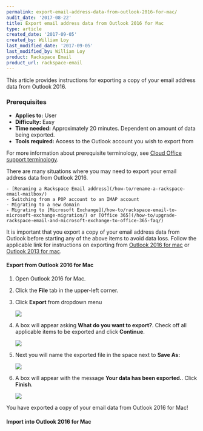 ```yaml
---
permalink: export-email-address-data-from-outlook-2016-for-mac/
audit_date: '2017-08-22'
title: Export email address data from Outlook 2016 for Mac
type: article
created_date: '2017-09-05'
created_by: William Loy
last_modified_date: '2017-09-05'
last_modified_by: William Loy
product: Rackspace Email
product_url: rackspace-email
---
```


This article provides instructions for exporting a copy of your email address data from Outlook 2016.

### Prerequisites

- **Applies to:** User
- **Difficulty:** Easy
- **Time needed:** Approximately 20 minutes. Dependent on amount of data being exported.
- **Tools required:**  Access to the Outlook account you wish to export from

For more information about prerequisite terminology, see [Cloud Office support terminology](/how-to/cloud-office-support-terminology/).


There are many situations where you may need to export your email address data from Outlook 2016.

    - [Renaming a Rackspace Email address](/how-to/rename-a-rackspace-email-mailbox/)
    - Switching from a POP account to an IMAP account
    - Migrating to a new domain
    - Migrating to [Microsoft Exchange](/how-to/rackspace-email-to-microsoft-exchange-migration/) or [Office 365](/how-to/upgrade-rackspace-email-and-microsoft-exchange-to-office-365-faq/)

It is important that you export a copy of your email address data from Outlook before starting any of the above items to avoid data loss. Follow the applicable link for instructions on exporting from [Outlook 2016 for mac](/how-to/export-email-address-from-outlook-2016-for-mac/) or [Outlook 2013 for mac](/how-to/export-email-address-data-from-outlook-2013-for-mac/).


#### Export from Outlook 2016 for Mac
1. Open Outlook 2016 for Mac.
1. Click the **File** tab in the upper-left corner.
2. Click **Export** from dropdown menu

    <img src="{% asset_path rackspace-email/export-email-address-from-outlook-2016-for-mac/file_options2016.png %}" />

3. A box will appear asking **What do you want to export?**. Check off all applicable items to be exported and click **Continue**.

    <img src="{% asset_path rackspace-email/export-email-address-from-outlook-2016-for-mac/advanced2016.png %}" />

4. Next you will name the exported file in the space next to **Save As:**

    <img src="{% asset_path rackspace-email/export-email-address-from-outlook-2016-for-mac/export2016.png %}" />

5. A box will appear with the message **Your data has been exported.**. Click **Finish**.

    <img src="{% asset_path rackspace-email/export-email-address-from-outlook-2016-for-mac/2016.png %}" />

You have exported a copy of your email data from Outlook 2016 for Mac!

#### Import into Outlook 2016 for Mac
